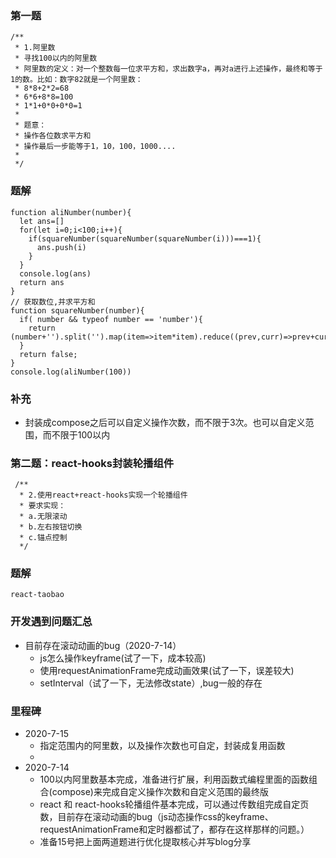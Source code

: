 ### 第一题    
```
/**
 * 1.阿里数
 * 寻找100以内的阿里数
 * 阿里数的定义：对一个整数每一位求平方和，求出数字a，再对a进行上述操作，最终和等于1的数。比如：数字82就是一个阿里数：
 * 8*8+2*2=68
 * 6*6+8*8=100
 * 1*1+0*0+0*0=1
 *
 * 题意：
 * 操作各位数求平方和
 * 操作最后一步能等于1，10，100，1000....
 * 
 */
```
### 题解  
```
function aliNumber(number){
  let ans=[]
  for(let i=0;i<100;i++){
    if(squareNumber(squareNumber(squareNumber(i)))===1){
      ans.push(i)
    }
  }
  console.log(ans)
  return ans
}
// 获取数位,并求平方和
function squareNumber(number){
  if( number && typeof number == 'number'){
    return (number+'').split('').map(item=>item*item).reduce((prev,curr)=>prev+curr)
  }
  return false;
}
console.log(aliNumber(100))
```
### 补充  
- 封装成compose之后可以自定义操作次数，而不限于3次。也可以自定义范围，而不限于100以内  



### 第二题：react-hooks封装轮播组件 
```
 /**
  * 2.使用react+react-hooks实现一个轮播组件
  * 要求实现：
  * a.无限滚动
  * b.左右按钮切换
  * c.锚点控制
  */
```
### 题解  
```
react-taobao
```

### 开发遇到问题汇总
+ 目前存在滚动动画的bug（2020-7-14）  
  - js怎么操作keyframe(试了一下，成本较高)  
  - 使用requestAnimationFrame完成动画效果(试了一下，误差较大)  
  - setInterval（试了一下，无法修改state）,bug一般的存在  


### 里程碑  
+ 2020-7-15  
  - 指定范围内的阿里数，以及操作次数也可自定，封装成复用函数  
  - 
+ 2020-7-14
  - 100以内阿里数基本完成，准备进行扩展，利用函数式编程里面的函数组合(compose)来完成自定义操作次数和自定义范围的最终版  
  - react 和 react-hooks轮播组件基本完成，可以通过传数组完成自定页数，目前存在滚动动画的bug（js动态操作css的keyframe、requestAnimationFrame和定时器都试了，都存在这样那样的问题。）  
  - 准备15号把上面两道题进行优化提取核心并写blog分享  

